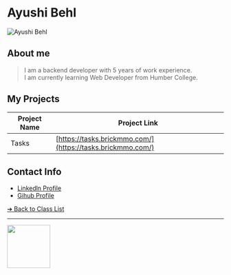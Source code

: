 # Ayushi Behl

![Ayushi Behl](../images/aybehl.png)

## About me
> I am a backend developer with 5 years of work experience.  
> I am currently learning Web Developer from Humber College.  

## My Projects
| Project Name | Project Link |
| ------------ | ------------ |
| Tasks | [https://tasks.brickmmo.com/](https://tasks.brickmmo.com/) |


## Contact Info
- [Linkedln Profile](https://www.linkedin.com/in/ayushi-behl-51a2bb163/)
- [Gihub Profile](https://github.com/aybehl)

[&#10132; Back to Class List](/)

---

<a href="https://brickmmo.com">
<img src="https://brickmmo.com/images/brickmmo-logo-horizontal.jpg" width="100">
</a>